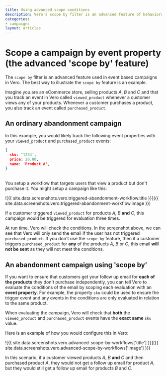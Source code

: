 ```yaml
---
title: Using advanced scope conditions
description: Vero's scope by filter is an advanced feature of behavioral campaigns. The best way to illustrate the scope by feature is an example.
categories:
- campaigns
layout: articles
---
```


# Scope a campaign by event property (the advanced 'scope by' feature)

The `scope by` filter is an advanced feature used in event based campaigns in Vero. The best way to illustrate the `scope by` feature is an example.

Imagine you are an eCommerce store, selling products *A*, *B* and *C* and that you track an event in Vero called `viewed_product` whenever a customer views any of your products. Whenever a customer purchases a product, you also track an event called `purchased_product`.

## An ordinary abandonment campaign

In this example, you would likely track the following event properties with your `viewed_product` and `purchased_product` events:

~~~json
{
  sku: '1234',
  price: 20.00,
  name: 'Product A',
}
~~~

<br>
You setup a workflow that targets users that view a product but don't purchase it. You might setup a campaign like this:

![{{ site.data.screenshots.vero.triggered-abandonment-workflow.title }}]({{  site.data.screenshots.vero.triggered-abandonment-workflow.image }})

If a customer triggered `viewed_product` for products *A*, *B* **and** *C*, this campaign would be triggered for evaluation three times. 

At run time, Vero will check the conditions. In the screenshot above, we can see that Vero will only send the email if the user has not triggered `purchased_product`. If you don't use the `scope by` feature, then if a customer triggers `purchased_product` for **any** of the products *A*, *B* or *C*, this email **will not be sent** as they will not meet the conditions.

## An abandonment campaign using 'scope by'

If you want to ensure that customers get your follow up email for **each of the products** they don't purchase independently, you can tell Vero to evaluate the conditions of the email by scoping each evaluation with an **event property**. For example, the property `sku` could be used to ensure the trigger event and any events in the conditions are only evaluated in relation to the same product. 

When evaluating the campaign, Vero will check that **both** the `viewed_product` and `purchased_product` events have the **exact same** `sku` value.

Here is an example of how you would configure this in Vero:

![{{ site.data.screenshots.vero.advanced-scope-by-workflows['title'] }}]({{  site.data.screenshots.vero.advanced-scope-by-workflows['image'] }})

In this scenario, if a customer viewed products *A*, *B* **and** *C* and then purchased product *A*, they would not get a follow up email for product *A*, but they would still get a follow up email for products *B* and *C*.
